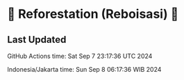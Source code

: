 
# 🌳 Reforestation (Reboisasi) 🌲

## Last Updated

GitHub Actions time: Sat Sep  7 23:17:36 UTC 2024

Indonesia/Jakarta time: Sun Sep  8 06:17:36 WIB 2024
